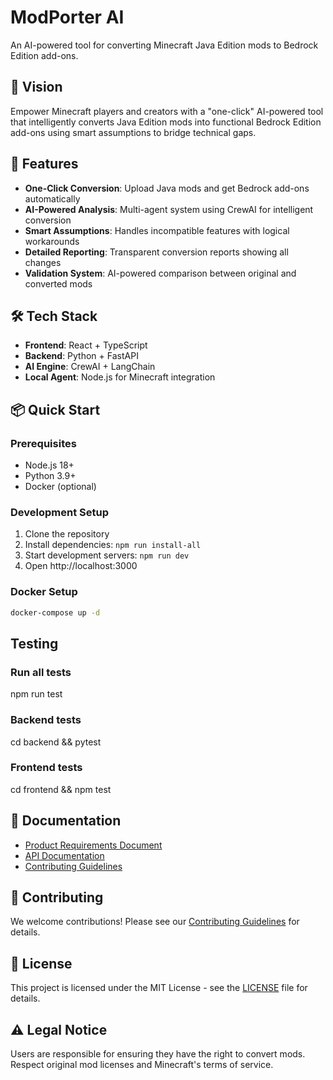# ModPorter AI

An AI-powered tool for converting Minecraft Java Edition mods to Bedrock Edition add-ons.

## 🎯 Vision
Empower Minecraft players and creators with a "one-click" AI-powered tool that intelligently converts Java Edition mods into functional Bedrock Edition add-ons using smart assumptions to bridge technical gaps.

## 🚀 Features
- **One-Click Conversion**: Upload Java mods and get Bedrock add-ons automatically
- **AI-Powered Analysis**: Multi-agent system using CrewAI for intelligent conversion
- **Smart Assumptions**: Handles incompatible features with logical workarounds
- **Detailed Reporting**: Transparent conversion reports showing all changes
- **Validation System**: AI-powered comparison between original and converted mods

## 🛠️ Tech Stack
- **Frontend**: React + TypeScript
- **Backend**: Python + FastAPI
- **AI Engine**: CrewAI + LangChain
- **Local Agent**: Node.js for Minecraft integration

## 📦 Quick Start

### Prerequisites
- Node.js 18+
- Python 3.9+
- Docker (optional)

### Development Setup
1. Clone the repository
2. Install dependencies: `npm run install-all`
3. Start development servers: `npm run dev`
4. Open http://localhost:3000

### Docker Setup
```bash
docker-compose up -d
```

## Testing

### Run all tests
npm run test

### Backend tests
cd backend && pytest

### Frontend tests
cd frontend && npm test

## 📖 Documentation

- [Product Requirements Document](docs/PRD.md)
- [API Documentation](docs/API.md)
- [Contributing Guidelines](CONTRIBUTING.md)

## 🤝 Contributing

We welcome contributions! Please see our [Contributing Guidelines](CONTRIBUTING.md) for details.

## 📄 License

This project is licensed under the MIT License - see the [LICENSE](LICENSE) file for details.

## ⚠️ Legal Notice

Users are responsible for ensuring they have the right to convert mods. Respect original mod licenses and Minecraft's terms of service.
